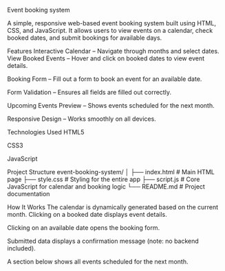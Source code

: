 Event booking system

A simple, responsive web-based event booking system built using HTML, CSS, and JavaScript. It allows users to view events on a calendar, check booked dates, and submit bookings for available days.

Features
Interactive Calendar – Navigate through months and select dates.
View Booked Events – Hover and click on booked dates to view event details.

Booking Form – Fill out a form to book an event for an available date.

Form Validation – Ensures all fields are filled out correctly.

Upcoming Events Preview – Shows events scheduled for the next month.

Responsive Design – Works smoothly on all devices.

Technologies Used
HTML5

CSS3

JavaScript

Project Structure
event-booking-system/
│
├── index.html # Main HTML page
├── style.css # Styling for the entire app
├── script.js # Core JavaScript for calendar and booking logic
└── README.md # Project documentation

How It Works
The calendar is dynamically generated based on the current month.
Clicking on a booked date displays event details.

Clicking on an available date opens the booking form.

Submitted data displays a confirmation message (note: no backend included).

A section below shows all events scheduled for the next month.
